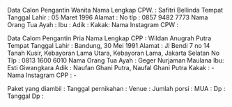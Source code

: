 Data Calon Pengantin Wanita 
Nama Lengkap CPW. : Safitri Bellinda
Tempat Tanggal Lahir : 05 Maret 1996
Alamat : 
No tlp : 0857 9482 7773
Nama Orang Tua 
Ayah :
Ibu : 
Adik :
Kakak: 
Nama Instagram CPW :

Data Calom Pengantin Pria 
Nama Lengkap CPP    : Wildan Anugrah Putra
Tempat Tanggal Lahir : Bandung, 30 Mei 1991
Alamat : Jl Bendi 7 no 14 Tanah Kusir, Kebayoran Lama Utara, Kebayoran Lama, Jakarta Selatan
No Tlp : 0813 1600 6010
Nama Orang Tua
Ayah : Geger Nurjaman Maulana
Ibu: Esti Giwangkara
Adik : Naufan Ghani Putra, Naufal Ghani Putra
Kakak : -
Nama Instagram CPP : -

Paket yang diambil : 
Tanggal pernikahan :
Venue : 
Jumlah porsi : 
MUA :
Dp : 
Tanggal Dp :
